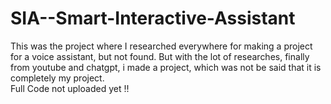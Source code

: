 # SIA--Smart-Interactive-Assistant
This was the project where I researched everywhere for making a project for a voice assistant, but not found. But with the lot of researches, finally from youtube and chatgpt, i made a project, which was not be said that it is completely my project.<br>
Full Code not uploaded yet !!
